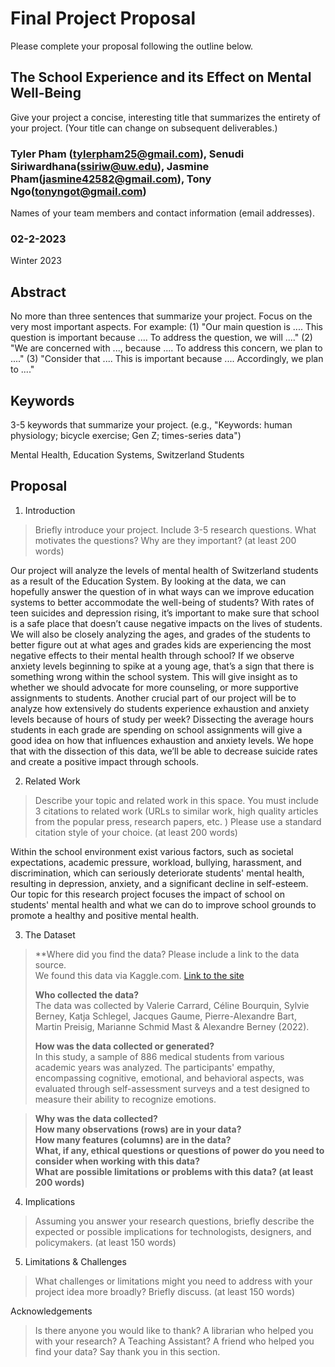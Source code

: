 # Final Project Proposal

Please complete your proposal following the outline below.

## The School Experience and its Effect on Mental Well-Being

Give your project a concise, interesting title that summarizes the entirety of your project. (Your title can change on subsequent deliverables.)

### Tyler Pham (tylerpham25@gmail.com), Senudi Siriwardhana(ssiriw@uw.edu), Jasmine Pham(jasmine42582@gmail.com), Tony Ngo(tonyngot@gmail.com)

Names of your team members and contact information (email addresses).
### 02-2-2023

Winter 2023
## Abstract

No more than three sentences that summarize your project. Focus on the very most important aspects. For example: (1) "Our main question is .... This question is important because .... To address the question, we will ...." (2) "We are concerned with ..., because .... To address this concern, we plan to ...." (3) "Consider that .... This is important because .... Accordingly, we plan to ...."

## Keywords

3-5 keywords that summarize your project.
(e.g., "Keywords: human physiology; bicycle exercise; Gen Z; times-series data")

Mental Health, Education Systems, Switzerland Students 

## Proposal

1. Introduction  

> Briefly introduce your project.  Include 3-5 research questions. What motivates the questions? Why are they important? (at least 200 words)

Our project will analyze the levels of mental health of Switzerland students as a result of the Education System. By looking at the data, we can hopefully answer the question of in what ways can we improve education systems to better accommodate the well-being of students? With rates of teen suicides and depression rising, it’s important to make sure that school is a safe place that doesn’t cause negative impacts on the lives of students. We will also be closely analyzing the ages, and grades of the students to better figure out at what ages and grades kids are experiencing the most negative effects to their mental health through school? If we observe anxiety levels beginning to spike at a young age, that’s a sign that there is something wrong within the school system. This will give insight as to whether we should advocate for more counseling, or more supportive assignments to students. Another crucial part of our project will be to analyze how extensively do students experience exhaustion and anxiety levels because of hours of study per week? Dissecting the average hours students in each grade are spending on school assignments will give a good idea on how that influences exhaustion and anxiety levels. We hope that with the dissection of this data, we’ll be able to decrease suicide rates and create a positive impact through schools. 


2. Related Work  

> Describe your topic and related work in this space. You must include 3 citations to related work (URLs to similar work, high quality articles from the popular press, research papers, etc. ) Please use a standard citation style of your choice. (at least 200 words)

Within the school environment exist various factors, such as societal expectations, academic pressure, workload, bullying, harassment, and discrimination, which can seriously deteriorate students' mental health, resulting in depression, anxiety, and a significant decline in self-esteem. Our topic for this research project focuses the impact of school on students' mental health and what we can do to improve school grounds to promote a healthy and positive mental health.

3. The Dataset

> **Where did you find the data? Please include a link to the data source.      
> We found this data via Kaggle.com. 
> [Link to the site](https://www.kaggle.com/datasets/thedevastator/medical-student-mental-health?resource=download)
> 
> **Who collected the data?**     
> The data was collected by Valerie Carrard, Céline Bourquin, Sylvie Berney, Katja Schlegel, Jacques Gaume, Pierre-Alexandre Bart, Martin Preisig, Marianne Schmid Mast & Alexandre Berney (2022).
>  
>**How was the data collected or generated?**   
  In this study, a sample of 886 medical students from various academic years was analyzed. The participants' empathy, encompassing cognitive, emotional,     and behavioral aspects, was evaluated through self-assessment surveys and a test designed to measure their ability to recognize emotions.
  
>**Why was the data collected?**  
>**How many observations (rows) are in your data?**  
>**How many features (columns) are in the data?**  
>**What, if any, ethical questions or questions of power do you need to consider when working with this data?**  
>**What are possible limitations or problems with this data?   (at least 200 words)**

4. Implications

> Assuming you answer your research questions, briefly describe the expected or possible implications for technologists, designers, and policymakers. (at least 150 words)

5. Limitations & Challenges
>What challenges or limitations might you need to address with your project idea more broadly? Briefly discuss. (at least 150 words)

Acknowledgements
> Is there anyone you would like to thank? A librarian who helped you with your research? A Teaching Assistant? A friend who helped you find your data? Say thank you in this section.
